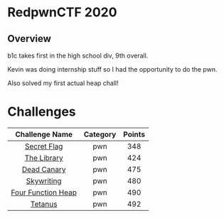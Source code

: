 # RedpwnCTF 2020

## Overview

b1c takes first in the high school div, 9th overall.

Kevin was doing internship stuff so I had the opportunity to do the pwn.

Also solved my first actual heap chall!

# Challenges
| Challenge Name | Category | Points |
|:-:|:-:|:-:|
|[Secret Flag](pwn/Secret-Flag.md)|pwn|348|
|[The Library](pwn/The-Library.md)|pwn|424|
|[Dead Canary](pwn/Dead-Canary.md)|pwn|475|
|[Skywriting](pwn/Skywriting.md)|pwn|480|
|[Four Function Heap](pwn/Four-Function-Heap.md)|pwn|490|
|[Tetanus](pwn/Tetanus.md)|pwn|492|
